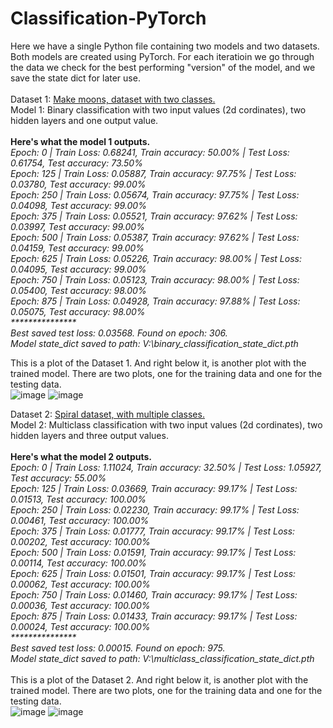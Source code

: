 # Classification-PyTorch
Here we have a single Python file containing two models and two datasets. <br>
Both models are created using PyTorch. For each iteratioin we go through the data we check for the best performing "version" of the model, and we save the state dict for later use.<br>
 <br>
Dataset 1: [Make moons, dataset with two classes.](https://scikit-learn.org/stable/modules/generated/sklearn.datasets.make_moons.html) <br>
Model 1: Binary classification with two input values (2d cordinates), two hidden layers and one output value.  <br>
 <br>
 <b>Here's what the model 1 outputs. </b><br>
<i>Epoch: 0 | Train Loss: 0.68241, Train accuracy: 50.00% | Test Loss: 0.61754, Test accuracy: 73.50% <br>
Epoch: 125 | Train Loss: 0.05887, Train accuracy: 97.75% | Test Loss: 0.03780, Test accuracy: 99.00% <br>
Epoch: 250 | Train Loss: 0.05674, Train accuracy: 97.75% | Test Loss: 0.04098, Test accuracy: 99.00% <br>
Epoch: 375 | Train Loss: 0.05521, Train accuracy: 97.62% | Test Loss: 0.03997, Test accuracy: 99.00% <br>
Epoch: 500 | Train Loss: 0.05387, Train accuracy: 97.62% | Test Loss: 0.04159, Test accuracy: 99.00% <br>
Epoch: 625 | Train Loss: 0.05226, Train accuracy: 98.00% | Test Loss: 0.04095, Test accuracy: 99.00% <br>
Epoch: 750 | Train Loss: 0.05123, Train accuracy: 98.00% | Test Loss: 0.05400, Test accuracy: 98.00% <br>
Epoch: 875 | Train Loss: 0.04928, Train accuracy: 97.88% | Test Loss: 0.05075, Test accuracy: 98.00% <br>
*************** <br>
Best saved test loss: 0.03568. Found on epoch: 306. <br>
Model state_dict saved to path: V:\binary_classification_state_dict.pth <br> </i>

 This is a plot of the Dataset 1. And right below it, is another plot with the trained model. There are two plots, one for the training data and one for the testing data. <br>
![image](https://github.com/asuzi/Classification-PyTorch/assets/61744031/da798fce-7136-4a0f-b9ed-a2a674b68968)
![image](https://github.com/asuzi/Classification-PyTorch/assets/61744031/bce054f0-2d38-4aba-ad03-a318cce6854c)

Dataset 2: [Spiral dataset, with multiple classes.](https://cs231n.github.io/neural-networks-case-study/) <br>
Model 2: Multiclass classification with two input values (2d cordinates), two hidden layers and three output values. <br>
 <br>
 <b>Here's what the model 2 outputs. </b><br>
<i>Epoch: 0 | Train Loss: 1.11024, Train accuracy: 32.50% | Test Loss: 1.05927, Test accuracy: 55.00%<br>
Epoch: 125 | Train Loss: 0.03669, Train accuracy: 99.17% | Test Loss: 0.01513, Test accuracy: 100.00%<br>
Epoch: 250 | Train Loss: 0.02230, Train accuracy: 99.17% | Test Loss: 0.00461, Test accuracy: 100.00%<br>
Epoch: 375 | Train Loss: 0.01777, Train accuracy: 99.17% | Test Loss: 0.00202, Test accuracy: 100.00%<br>
Epoch: 500 | Train Loss: 0.01591, Train accuracy: 99.17% | Test Loss: 0.00114, Test accuracy: 100.00%<br>
Epoch: 625 | Train Loss: 0.01501, Train accuracy: 99.17% | Test Loss: 0.00062, Test accuracy: 100.00%<br>
Epoch: 750 | Train Loss: 0.01460, Train accuracy: 99.17% | Test Loss: 0.00036, Test accuracy: 100.00%<br>
Epoch: 875 | Train Loss: 0.01433, Train accuracy: 99.17% | Test Loss: 0.00024, Test accuracy: 100.00%<br>
***************<br>
Best saved test loss: 0.00015. Found on epoch: 975.<br>
Model state_dict saved to path: V:\multiclass_classification_state_dict.pth <br> </i><br>
This is a plot of the Dataset 2. And right below it, is another plot with the trained model. There are two plots, one for the training data and one for the testing data. <br>
![image](https://github.com/asuzi/Classification-PyTorch/assets/61744031/6c44ebd5-c4ad-4088-a514-c89dd561fe30)
![image](https://github.com/asuzi/Classification-PyTorch/assets/61744031/8775368b-9336-4962-a8d7-1c2a5804904c)
